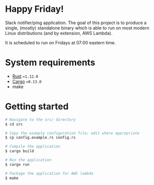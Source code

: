 # Happy Friday!

Slack notifier/ping application. The goal of this project is to produce a
single, (mostly) standalone binary which is able to run on most modern Linux
distributions (and by extension, AWS Lambda).

It is scheduled to run on Fridays at 07:00 eastern time.

# System requirements

 - [Rust][rust] `=1.12.0`
 - [Cargo][cargo] `=0.13.0`
 - make

# Getting started

```bash
# Navigate to the src/ directory
$ cd src

# Copy the example configuration file; edit where appropriate
$ cp config.example.rs config.rs

# Compile the application
$ cargo build

# Run the application
$ cargo run

# Package the application for AWS lambda
$ make
```

[rust]: https://www.rust-lang.org/
[cargo]: https://github.com/rust-lang/cargo
